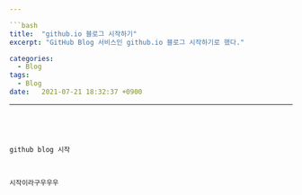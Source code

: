 ```yaml
---

```bash
title:  "github.io 블로그 시작하기"
excerpt: "GitHub Blog 서비스인 github.io 블로그 시작하기로 했다."

categories:
  - Blog
tags:
  - Blog
date:   2021-07-21 18:32:37 +0900
```

---
```




github blog 시작



시작이라구우우우

